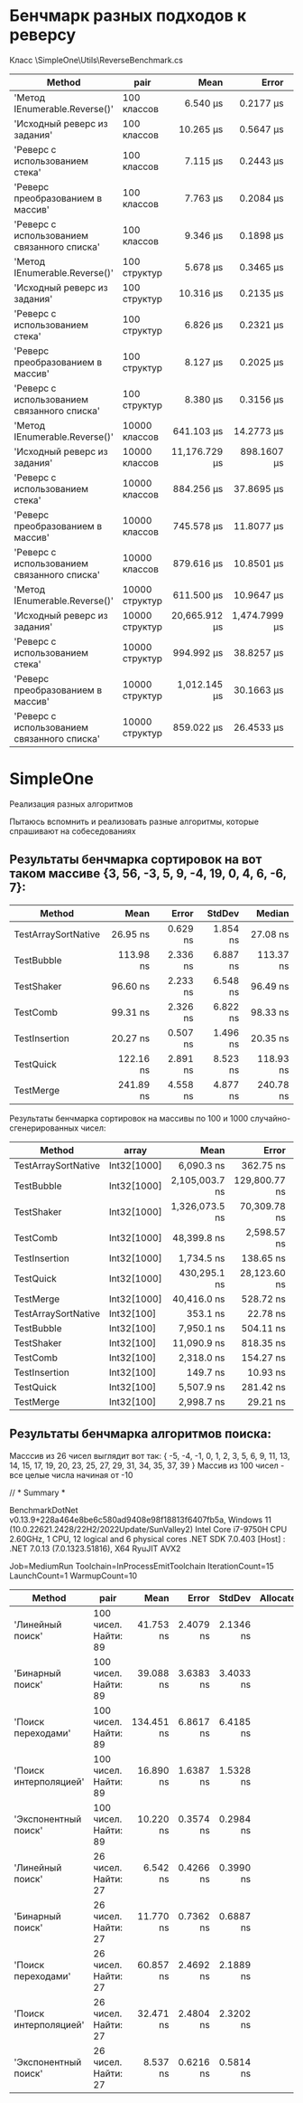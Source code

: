 # Бенчмарк разных подходов к реверсу

Класс \SimpleOne\Utils\ReverseBenchmark.cs

| Method                                      | pair           | Mean          | Error         | StdDev        | Gen0    | Gen1    | Gen2    | Allocated  |
|-------------------------------------------- |--------------- |--------------:|--------------:|--------------:|--------:|--------:|--------:|-----------:|
| 'Метод IEnumerable.Reverse()'               | 100 классов    |      6.540 μs |     0.2177 μs |     0.2036 μs |  0.0916 |       - |       - |    7.13 KB |
| 'Исходный реверс из задания'                | 100 классов    |     10.265 μs |     0.5647 μs |     0.5282 μs |  0.1068 |       - |       - |    9.22 KB |
| 'Реверс с использованием стека'             | 100 классов    |      7.115 μs |     0.2443 μs |     0.2040 μs |  0.1144 |       - |       - |    9.22 KB |
| 'Реверс преобразованием в массив'           | 100 классов    |      7.763 μs |     0.2084 μs |     0.1949 μs |  0.1068 |       - |       - |    9.17 KB |
| 'Реверс c использованием связанного списка' | 100 классов    |      9.346 μs |     0.1898 μs |     0.1776 μs |  0.1373 |       - |       - |    11.8 KB |
| 'Метод IEnumerable.Reverse()'               | 100 структур   |      5.678 μs |     0.3465 μs |     0.3072 μs |  0.0458 |       - |       - |    4.02 KB |
| 'Исходный реверс из задания'                | 100 структур   |     10.316 μs |     0.2135 μs |     0.1997 μs |  0.0916 |       - |       - |    8.07 KB |
| 'Реверс с использованием стека'             | 100 структур   |      6.826 μs |     0.2321 μs |     0.2171 μs |  0.0992 |       - |       - |    8.07 KB |
| 'Реверс преобразованием в массив'           | 100 структур   |      8.127 μs |     0.2025 μs |     0.1894 μs |  0.0916 |       - |       - |    7.88 KB |
| 'Реверс c использованием связанного списка' | 100 структур   |      8.380 μs |     0.3156 μs |     0.2953 μs |  0.1221 |       - |       - |    9.47 KB |
| 'Метод IEnumerable.Reverse()'               | 10000 классов  |    641.103 μs |    14.2773 μs |    12.6565 μs |  9.7656 |       - |       - |  773.53 KB |
| 'Исходный реверс из задания'                | 10000 классов  | 11,176.729 μs |   898.1607 μs |   840.1401 μs |       - |       - |       - |  1029.8 KB |
| 'Реверс с использованием стека'             | 10000 классов  |    884.256 μs |    37.8695 μs |    35.4231 μs |  5.8594 |  4.8828 |  4.8828 |  1029.8 KB |
| 'Реверс преобразованием в массив'           | 10000 классов  |    745.578 μs |    11.8077 μs |    10.4672 μs | 12.6953 |  5.8594 |       - |  980.32 KB |
| 'Реверс c использованием связанного списка' | 10000 классов  |    879.616 μs |    10.8501 μs |     9.6183 μs | 15.6250 |  7.8125 |       - | 1242.27 KB |
| 'Метод IEnumerable.Reverse()'               | 10000 структур |    611.500 μs |    10.9647 μs |    10.2564 μs |  5.8594 |       - |       - |  461.05 KB |
| 'Исходный реверс из задания'                | 10000 структур | 20,665.912 μs | 1,474.7999 μs | 1,379.5287 μs |       - |       - |       - |  973.29 KB |
| 'Реверс с использованием стека'             | 10000 структур |    994.992 μs |    38.8257 μs |    36.3176 μs | 18.5547 | 17.5781 | 16.6016 |  973.31 KB |
| 'Реверс преобразованием в массив'           | 10000 структур |  1,012.145 μs |    30.1663 μs |    28.2176 μs | 13.6719 | 12.6953 | 12.6953 |  874.02 KB |
| 'Реверс c использованием связанного списка' | 10000 структур |    859.022 μs |    26.4533 μs |    24.7444 μs | 12.6953 |  4.8828 |       - | 1007.91 KB |

# SimpleOne
Реализация разных алгоритмов

Пытаюсь вспомнить и реализовать разные алгоритмы, которые спрашивают на собеседованиях

## Результаты бенчмарка сортировок на вот таком массиве {3, 56, -3, 5, 9, -4, 19, 0, 4, 6, -6, 7}:

| Method              | Mean      | Error    | StdDev   | Median    |
|-------------------- |----------:|---------:|---------:|----------:|
| TestArraySortNative |  26.95 ns | 0.629 ns | 1.854 ns |  27.08 ns |
| TestBubble          | 113.98 ns | 2.336 ns | 6.887 ns | 113.37 ns |
| TestShaker          |  96.60 ns | 2.233 ns | 6.548 ns |  96.49 ns |
| TestComb            |  99.31 ns | 2.326 ns | 6.822 ns |  98.33 ns |
| TestInsertion       |  20.27 ns | 0.507 ns | 1.496 ns |  20.35 ns |
| TestQuick           | 122.16 ns | 2.891 ns | 8.523 ns | 118.93 ns |
| TestMerge           | 241.89 ns | 4.558 ns | 4.877 ns | 240.78 ns |

Результаты бенчмарка сортировок на массивы по 100 и 1000 случайно-сгенерированных чисел:

| Method              | array       | Mean           | Error         | StdDev        | Gen0   | Allocated |
|-------------------- |------------ |---------------:|--------------:|--------------:|-------:|----------:|
| TestArraySortNative | Int32[1000] |     6,090.3 ns |     362.75 ns |     339.32 ns |      - |         - |
| TestBubble          | Int32[1000] | 2,105,003.7 ns | 129,800.77 ns | 121,415.72 ns |      - |       3 B |
| TestShaker          | Int32[1000] | 1,326,073.5 ns |  70,309.78 ns |  62,327.79 ns |      - |       1 B |
| TestComb            | Int32[1000] |    48,399.8 ns |   2,598.57 ns |   2,430.71 ns |      - |         - |
| TestInsertion       | Int32[1000] |     1,734.5 ns |     138.65 ns |     129.70 ns |      - |         - |
| TestQuick           | Int32[1000] |   430,295.1 ns |  28,123.60 ns |  26,306.84 ns |      - |         - |
| TestMerge           | Int32[1000] |    40,416.0 ns |     528.72 ns |     468.69 ns | 0.7935 |   64328 B |
| TestArraySortNative | Int32[100]  |       353.1 ns |      22.78 ns |      21.31 ns |      - |         - |
| TestBubble          | Int32[100]  |     7,950.1 ns |     504.11 ns |     471.55 ns |      - |         - |
| TestShaker          | Int32[100]  |    11,090.9 ns |     818.35 ns |     765.49 ns |      - |         - |
| TestComb            | Int32[100]  |     2,318.0 ns |     154.27 ns |     144.31 ns |      - |         - |
| TestInsertion       | Int32[100]  |       149.7 ns |      10.93 ns |      10.23 ns |      - |         - |
| TestQuick           | Int32[100]  |     5,507.9 ns |     281.42 ns |     263.24 ns |      - |         - |
| TestMerge           | Int32[100]  |     2,998.7 ns |      29.21 ns |      24.39 ns | 0.0648 |    5224 B |

## Результаты бенчмарка алгоритмов поиска:

Масссив из 26 чисел выглядит вот так: { -5, -4, -1, 0, 1, 2, 3, 5, 6, 9, 11, 13, 14, 15, 17, 19, 20, 23, 25, 27, 29, 31, 34, 35, 37, 39 }
Массив из 100 чисел - все целые числа начиная от -10


// * Summary *

BenchmarkDotNet v0.13.9+228a464e8be6c580ad9408e98f18813f6407fb5a, Windows 11 (10.0.22621.2428/22H2/2022Update/SunValley2)
Intel Core i7-9750H CPU 2.60GHz, 1 CPU, 12 logical and 6 physical cores
.NET SDK 7.0.403
  [Host] : .NET 7.0.13 (7.0.1323.51816), X64 RyuJIT AVX2

Job=MediumRun  Toolchain=InProcessEmitToolchain  IterationCount=15  
LaunchCount=1  WarmupCount=10  

| Method                | pair                 | Mean       | Error     | StdDev    | Allocated |
|---------------------- |--------------------- |-----------:|----------:|----------:|----------:|
| 'Линейный поиск'      | 100 чисел. Найти: 89 |  41.753 ns | 2.4079 ns | 2.1346 ns |         - |
| 'Бинарный поиск'      | 100 чисел. Найти: 89 |  39.088 ns | 3.6383 ns | 3.4033 ns |         - |
| 'Поиск переходами'    | 100 чисел. Найти: 89 | 134.451 ns | 6.8617 ns | 6.4185 ns |         - |
| 'Поиск интерполяцией' | 100 чисел. Найти: 89 |  16.890 ns | 1.6387 ns | 1.5328 ns |         - |
| 'Экспонентный поиск'  | 100 чисел. Найти: 89 |  10.220 ns | 0.3574 ns | 0.2984 ns |         - |
| 'Линейный поиск'      | 26 чисел. Найти: 27  |   6.542 ns | 0.4266 ns | 0.3990 ns |         - |
| 'Бинарный поиск'      | 26 чисел. Найти: 27  |  11.770 ns | 0.7362 ns | 0.6887 ns |         - |
| 'Поиск переходами'    | 26 чисел. Найти: 27  |  60.857 ns | 2.4692 ns | 2.1889 ns |         - |
| 'Поиск интерполяцией' | 26 чисел. Найти: 27  |  32.471 ns | 2.4804 ns | 2.3202 ns |         - |
| 'Экспонентный поиск'  | 26 чисел. Найти: 27  |   8.537 ns | 0.6216 ns | 0.5814 ns |         - |
